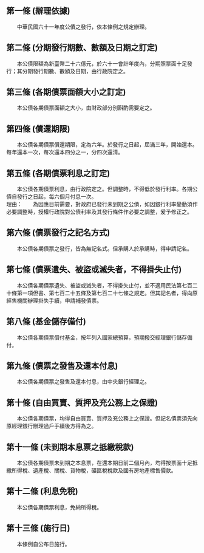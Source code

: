 第一條 (辦理依據)
-----------------
　　中華民國六十一年度公債之發行，依本條例之規定辦理。  


第二條 (分期發行期數、數額及日期之訂定)
---------------------------------------
　　本公債限額為新臺幣二十六億元，於六十一會計年度內，分期照票面十足發行；其分期發行期數、數額及日期，由行政院定之。  


第三條 (各期債票面額大小之訂定)
-------------------------------
　　本公債各期債票面額之大小，由財政部分別斟酌需要定之。  


第四條 (償還期限)
-----------------
　　本公債各期債票償還期限，定為六年。於發行之日起，屆滿三年，開始還本。每年還本一次，每次還本四分之一，分四次還清。  


第五條 (各期債票利息之訂定)
---------------------------
　　本公債各期債票利息，由行政院定之。但調整時，不得低於發行利率。各期公債自發行之日起，每六個月付息一次。  
理由：　　為因應目前需要，對政府已發行未到期之公債，如因銀行利率變動須作必要調整時，授權行政院對公債利率及其發行條件作必要之調整，爰予修正之。

第六條 (債票發行之記名方式)
---------------------------
　　本公債各期債票之發行，皆為無記名式。但承購人於承購時，得申請記名。  


第七條 (債票遺失、被盜或滅失者，不得掛失止付)
---------------------------------------------
　　本公債各期債票遺失、被盜或滅失者，不得掛失止付，並不適用民法第七百二十條第一項但書、第七百二十五條及第七百二十七條之規定。但其記名者，得向原經售機關辦理掛失手續，申請補發債票。  


第八條 (基金儲存備付)
---------------------
　　本公債各期債票償付基金，按年列入國家總預算，預期撥交經理銀行儲存備付。  


第九條 (債票之發售及還本付息)
-----------------------------
　　本公債各期債票之發售及還本付息，由中央銀行經理之。  


第十條 (自由買賣、質押及充公務上之保證)
---------------------------------------
　　本公債各期債票，均得自由買賣、質押及充公務上之保證。但記名債票須先向原經理銀行辦理過戶手續後方得為之。  


第十一條 (未到期本息票之抵繳稅款)
---------------------------------
　　本公債各期債票未到期之本息票，在還本期日前二個月內，均得按票面十足抵繳所得稅、遺產稅、關稅、貨物稅，礦區稅稅款及國有房地產標售價款。  


第十二條 (利息免稅)
-------------------
　　本公債各期債票利息，免納所得稅。  


第十三條 (施行日)
-----------------
　　本條例自公布日施行。